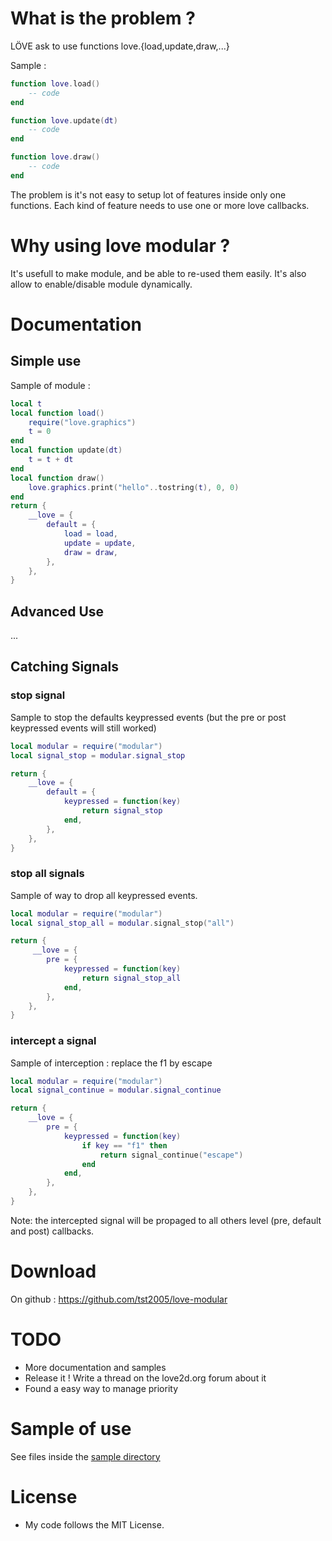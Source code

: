 
# What is the problem ?

LÖVE ask to use functions love.{load,update,draw,...}

Sample :
```lua
function love.load()
	-- code
end

function love.update(dt)
	-- code
end

function love.draw()
	-- code
end
```

The problem is it's not easy to setup lot of features inside only one functions.
Each kind of feature needs to use one or more love callbacks.

# Why using love modular ?

It's usefull to make module, and be able to re-used them easily.
It's also allow to enable/disable module dynamically.


# Documentation

## Simple use

Sample of module :
```lua
local t
local function load()
	require("love.graphics")
	t = 0
end
local function update(dt)
	t = t + dt
end
local function draw()
	love.graphics.print("hello"..tostring(t), 0, 0)
end
return {
	__love = {
		default = {
			load = load,
			update = update,
			draw = draw,
		},
	},
}
```

## Advanced Use

...


## Catching Signals


### stop signal


Sample to stop the defaults keypressed events (but the pre or post keypressed events will still worked)
```lua
local modular = require("modular")
local signal_stop = modular.signal_stop

return {
	__love = {
		default = {
			keypressed = function(key)
				return signal_stop
			end,
		},
	},
}
```

### stop all signals

Sample of way to drop all keypressed events.
```lua
local modular = require("modular")
local signal_stop_all = modular.signal_stop("all")

return {
	 __love = {
		pre = {
			keypressed = function(key)
				return signal_stop_all
			end,
		},
	},
}
```


### intercept a signal

Sample of interception : replace the f1 by escape

```lua
local modular = require("modular")
local signal_continue = modular.signal_continue

return {
	__love = {
		pre = {
			keypressed = function(key)
				if key == "f1" then
					return signal_continue("escape")
				end
			end,
		},
	},
}
```
Note: the intercepted signal will be propaged to all others level (pre, default and post) callbacks.


# Download

On github : https://github.com/tst2005/love-modular

# TODO

 * More documentation and samples
 * Release it ! Write a thread on the love2d.org forum about it
 * Found a easy way to manage priority

# Sample of use

See files inside the [sample directory](https://github.com/tst2005/love-modular/tree/master/sample/)

# License

 * My code follows the MIT License.
